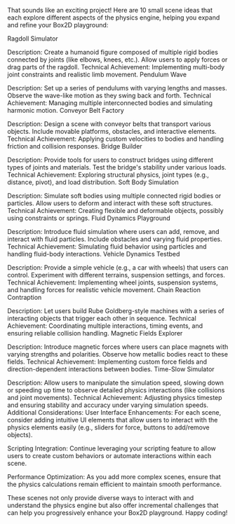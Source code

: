 That sounds like an exciting project! Here are 10 small scene ideas that each explore different aspects of the physics engine, helping you expand and refine your Box2D playground:

Ragdoll Simulator

Description: Create a humanoid figure composed of multiple rigid bodies connected by joints (like elbows, knees, etc.). Allow users to apply forces or drag parts of the ragdoll.
Technical Achievement: Implementing multi-body joint constraints and realistic limb movement.
Pendulum Wave

Description: Set up a series of pendulums with varying lengths and masses. Observe the wave-like motion as they swing back and forth.
Technical Achievement: Managing multiple interconnected bodies and simulating harmonic motion.
Conveyor Belt Factory

Description: Design a scene with conveyor belts that transport various objects. Include movable platforms, obstacles, and interactive elements.
Technical Achievement: Applying custom velocities to bodies and handling friction and collision responses.
Bridge Builder

Description: Provide tools for users to construct bridges using different types of joints and materials. Test the bridge's stability under various loads.
Technical Achievement: Exploring structural physics, joint types (e.g., distance, pivot), and load distribution.
Soft Body Simulation

Description: Simulate soft bodies using multiple connected rigid bodies or particles. Allow users to deform and interact with these soft structures.
Technical Achievement: Creating flexible and deformable objects, possibly using constraints or springs.
Fluid Dynamics Playground

Description: Introduce fluid simulation where users can add, remove, and interact with fluid particles. Include obstacles and varying fluid properties.
Technical Achievement: Simulating fluid behavior using particles and handling fluid-body interactions.
Vehicle Dynamics Testbed

Description: Provide a simple vehicle (e.g., a car with wheels) that users can control. Experiment with different terrains, suspension settings, and forces.
Technical Achievement: Implementing wheel joints, suspension systems, and handling forces for realistic vehicle movement.
Chain Reaction Contraption

Description: Let users build Rube Goldberg-style machines with a series of interacting objects that trigger each other in sequence.
Technical Achievement: Coordinating multiple interactions, timing events, and ensuring reliable collision handling.
Magnetic Fields Explorer

Description: Introduce magnetic forces where users can place magnets with varying strengths and polarities. Observe how metallic bodies react to these fields.
Technical Achievement: Implementing custom force fields and direction-dependent interactions between bodies.
Time-Slow Simulator

Description: Allow users to manipulate the simulation speed, slowing down or speeding up time to observe detailed physics interactions (like collisions and joint movements).
Technical Achievement: Adjusting physics timestep and ensuring stability and accuracy under varying simulation speeds.
Additional Considerations:
User Interface Enhancements: For each scene, consider adding intuitive UI elements that allow users to interact with the physics elements easily (e.g., sliders for force, buttons to add/remove objects).

Scripting Integration: Continue leveraging your scripting feature to allow users to create custom behaviors or automate interactions within each scene.

Performance Optimization: As you add more complex scenes, ensure that the physics calculations remain efficient to maintain smooth performance.

These scenes not only provide diverse ways to interact with and understand the physics engine but also offer incremental challenges that can help you progressively enhance your Box2D playground. Happy coding!
